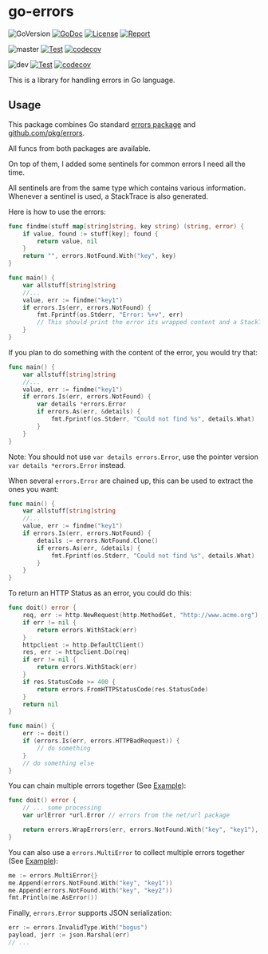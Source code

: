 # go-errors

![GoVersion](https://img.shields.io/github/go-mod/go-version/gildas/go-errors)
[![GoDoc](https://img.shields.io/badge/go.dev-reference-007d9c?logo=go&logoColor=white&style=flat-square)](https://pkg.go.dev/github.com/gildas/go-errors) 
[![License](https://img.shields.io/github/license/gildas/go-errors)](https://github.com/gildas/go-errors/blob/master/LICENSE) 
[![Report](https://goreportcard.com/badge/github.com/gildas/go-errors)](https://goreportcard.com/report/github.com/gildas/go-errors)  

![master](https://img.shields.io/badge/branch-master-informational)
[![Test](https://github.com/gildas/go-errors/actions/workflows/test.yml/badge.svg?branch=master)](https://github.com/gildas/go-errors/actions/workflows/test.yml)
[![codecov](https://codecov.io/gh/gildas/go-errors/branch/master/graph/badge.svg?token=gFCzS9b7Mu)](https://codecov.io/gh/gildas/go-errors/branch/master)

![dev](https://img.shields.io/badge/branch-dev-informational)
[![Test](https://github.com/gildas/go-errors/actions/workflows/test.yml/badge.svg?branch=dev)](https://github.com/gildas/go-errors/actions/workflows/test.yml)
[![codecov](https://codecov.io/gh/gildas/go-errors/branch/dev/graph/badge.svg?token=gFCzS9b7Mu)](https://codecov.io/gh/gildas/go-errors/branch/dev)

This is a library for handling errors in Go language.

## Usage

This package combines Go standard [errors package](https://pkg.go.dev/errors) and [github.com/pkg/errors](https://github.com/pkg/errors).

All funcs from both packages are available.

On top of them, I added some sentinels for common errors I need all the time.

All sentinels are from the same type which contains various information. Whenever a sentinel is used, a StackTrace is also generated.

Here is how to use the errors:  
```go
func findme(stuff map[string]string, key string) (string, error) {
    if value, found := stuff[key]; found {
        return value, nil
    }
    return "", errors.NotFound.With("key", key)
}

func main() {
    var allstuff[string]string
    //...
    value, err := findme("key1")
    if errors.Is(err, errors.NotFound) {
        fmt.Fprintf(os.Stderr, "Error: %+v", err)
        // This should print the error its wrapped content and a StackTrace.
    }
}
```

If you plan to do something with the content of the error, you would try that:  
```go
func main() {
    var allstuff[string]string
    //...
    value, err := findme("key1")
    if errors.Is(err, errors.NotFound) {
        var details *errors.Error
        if errors.As(err, &details) {
            fmt.Fprintf(os.Stderr, "Could not find %s", details.What)
        }
    }
}
```

Note: You should not use `var details errors.Error`, use the pointer version `var details *errors.Error` instead.

When several `errors.Error` are chained up, this can be used to extract the ones you want:
```go
func main() {
    var allstuff[string]string
    //...
    value, err := findme("key1")
    if errors.Is(err, errors.NotFound) {
        details := errors.NotFound.Clone()
        if errors.As(err, &details) {
            fmt.Fprintf(os.Stderr, "Could not find %s", details.What)
        }
    }
}
```

To return an HTTP Status as an error, you could do this:  
```go
func doit() error {
    req, err := http.NewRequest(http.MethodGet, "http://www.acme.org")
    if err != nil {
        return errors.WithStack(err)
    }
    httpclient := http.DefaultClient()
    res, err := httpclient.Do(req)
    if err != nil {
        return errors.WithStack(err)
    }
    if res.StatusCode >= 400 {
        return errors.FromHTTPStatusCode(res.StatusCode)
    }
    return nil
}

func main() {
    err := doit()
    if (errors.Is(err, errors.HTTPBadRequest)) {
        // do something
    }
    // do something else
}
```

You can chain multiple errors together (See [Example](https://pkg.go.dev/github.com/gildas/go-errors#example-WrapErrors)):

```go
func doit() error {
    // ... some processing
    var urlError *url.Error // errors from the net/url package

    return errors.WrapErrors(err, errors.NotFound.With("key", "key1"), urlError)
}
```

You can also use a `errors.MultiError` to collect multiple errors together (See [Example](https://pkg.go.dev/github.com/gildas/go-errors#example-MultiError)):

```go
me := errors.MultiError{}
me.Append(errors.NotFound.With("key", "key1"))
me.Append(errors.NotFound.With("key", "key2"))
fmt.Println(me.AsError())
```

Finally, `errors.Error` supports JSON serialization:
```go
err := errors.InvalidType.With("bogus")
payload, jerr := json.Marshal(err)
// ...
```
